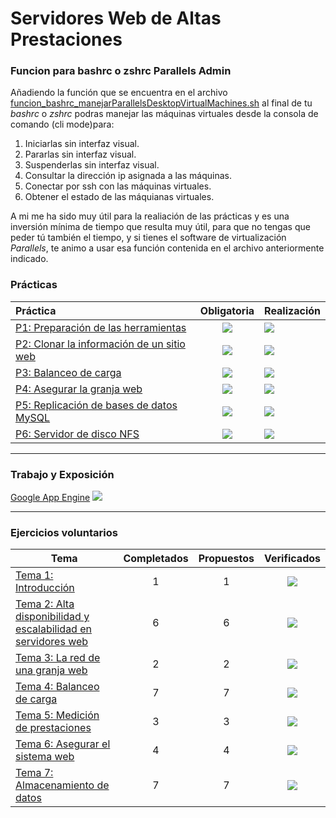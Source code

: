 # Servidores Web de Altas Prestaciones


### Funcion para bashrc o zshrc Parallels Admin
Añadiendo la función que se encuentra en el archivo [funcion_bashrc_manejarParallelsDesktopVirtualMachines.sh](https://github.com/pepitoenpeligro/SWAP/tree/master/funcion_bashrc_manejarParallelsDesktopVirtualMachines.sh) al final de tu *bashrc* o *zshrc* podras manejar las máquinas virtuales desde la consola de comando (cli mode)para:
1. Iniciarlas sin interfaz visual.
2. Pararlas sin interfaz visual.
3. Suspenderlas sin interfaz visual.
4. Consultar la dirección ip asignada a las máquinas.
5. Conectar por ssh con las máquinas virtuales.
6. Obtener el estado de las máquianas virtuales.

A mi me ha sido muy útil para la realiación de las prácticas y es una inversión mínima de tiempo que resulta muy útil, para que no tengas que peder tú también el tiempo, y si tienes el software de virtualización *Parallels*, te animo a usar esa función contenida en el archivo anteriormente indicado.

### Prácticas

| Práctica 	| Obligatoria 	| Realización 	|
|:--------	|:---------------------------------------------------------:	|----------------------------------------------------	|
| [P1: Preparación de las herramientas](https://github.com/pepitoenpeligro/SWAP/tree/master/practicas/p1) 	| ![](https://img.icons8.com/color/48/000000/checkmark.png) 	| ![](https://img.icons8.com/color/48/000000/ok.png) 	|
| [P2: Clonar la información de un sitio web](https://github.com/pepitoenpeligro/SWAP/tree/master/practicas/p2) 	| ![](https://img.icons8.com/color/48/000000/checkmark.png) 	| ![](https://img.icons8.com/color/48/000000/ok.png) 	|
| [P3: Balanceo de carga](https://github.com/pepitoenpeligro/SWAP/tree/master/practicas/p3) 	| ![](https://img.icons8.com/color/48/000000/checkmark.png) 	| ![](https://img.icons8.com/color/48/000000/ok.png) 	|
| [P4: Asegurar la granja web](https://github.com/pepitoenpeligro/SWAP/tree/master/practicas/p4) 	| ![](https://img.icons8.com/color/48/000000/checkmark.png) 	| ![](https://img.icons8.com/color/48/000000/ok.png) 	|
| [P5: Replicación de bases de datos MySQL](https://github.com/pepitoenpeligro/SWAP/tree/master/practicas/p5) 	| ![](https://img.icons8.com/color/48/000000/checkmark.png) 	| ![](https://img.icons8.com/color/48/000000/ok.png) 	|
| [P6: Servidor de disco NFS](https://github.com/pepitoenpeligro/SWAP/tree/master/practicas/p6) 	| ![](https://img.icons8.com/color/48/000000/checkmark.png) 	| ![](https://img.icons8.com/color/48/000000/ok.png) 	|



------

### Trabajo y Exposición

[Google App Engine](https://github.com/pepitoenpeligro/SWAP/tree/master/trabajo)
![](https://img.icons8.com/color/48/000000/ok.png)



------


### Ejercicios voluntarios
| Tema                                                                                                                                                          	| Completados 	| Propuestos 	|                        Verificados                        	|
|---------------------------------------------------------------------------------------------------------------------------------------------------------------	|:-----------:	|:----------:	|:---------------------------------------------------------:	|
| [Tema 1: Introducción](https://github.com/pepitoenpeligro/SWAP/blob/master/ejercicios_voluntarios/voluntarios_t1.md)                                          	|      1      	|      1     	| ![](https://img.icons8.com/color/48/000000/ok.png) 	        |
| [Tema 2: Alta disponibilidad y escalabilidad en servidores web](https://github.com/pepitoenpeligro/SWAP/blob/master/ejercicios_voluntarios/voluntarios_t2.md) 	|      6      	|      6     	| ![](https://img.icons8.com/color/48/000000/ok.png) 	        |
| [Tema 3: La red de una granja web](https://github.com/pepitoenpeligro/SWAP/blob/master/ejercicios_voluntarios/voluntarios_t3.md)                              	|      2      	|      2     	| ![](https://img.icons8.com/color/48/000000/ok.png) 	        |
| [Tema 4: Balanceo de carga](https://github.com/pepitoenpeligro/SWAP/blob/master/ejercicios_voluntarios/voluntarios_t4.md)                                     	|      7      	|      7     	| ![](https://img.icons8.com/color/48/000000/ok.png) 	        |
| [Tema 5: Medición de prestaciones](https://github.com/pepitoenpeligro/SWAP/blob/master/ejercicios_voluntarios/voluntarios_t5.md)                              	|      3      	|      3     	| ![](https://img.icons8.com/color/48/000000/ok.png) 	        |
| [Tema 6: Asegurar el sistema web](https://github.com/pepitoenpeligro/SWAP/blob/master/ejercicios_voluntarios/voluntarios_t6.md)                               	|      4      	|      4     	| ![](https://img.icons8.com/color/48/000000/ok.png) 	        |
| [Tema 7: Almacenamiento de datos](https://github.com/pepitoenpeligro/SWAP/blob/master/ejercicios_voluntarios/voluntarios_t7.md)                               	|      7      	|      7     	| ![](https://img.icons8.com/color/48/000000/ok.png) 	        |